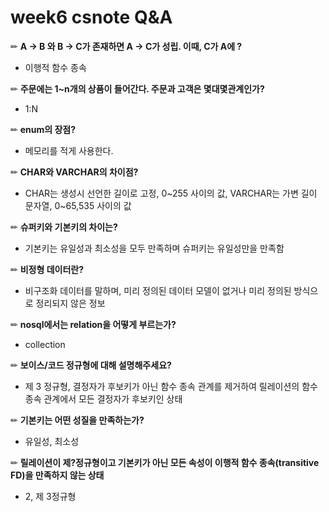 # week6 csnote Q&A

✏ **A → B 와 B → C가 존재하면 A → C가 성립. 이때, C가 A에 ?**

- 이행적 함수 종속

✏ **주문에는 1~n개의 상품이 들어간다. 주문과 고객은 몇대몇관계인가?**

- 1:N

✏ **enum의 장점?**

- 메모리를 적게 사용한다.

✏ **CHAR와 VARCHAR의 차이점?**

- CHAR는 생성시 선언한 길이로 고정, 0~255 사이의 값, VARCHAR는 가변 길이 문자열, 0~65,535 사이의 값

✏ **슈퍼키와 기본키의 차이는?**

- 기본키는 유일성과 최소성을 모두 만족하며 슈퍼키는 유일성만을 만족함

✏ **비정형 데이터란?**

- 비구조화 데이터를 말하며, 미리 정의된 데이터 모델이 없거나 미리 정의된 방식으로 정리되지 않은 정보

✏ **nosql에서는 relation을 어떻게 부르는가?**

- collection

✏ **보이스/코드 정규형에 대해 설명해주세요?**

- 제 3 정규형, 결정자가 후보키가 아닌 함수 종속 관계를 제거하여 릴레이션의 함수 종속 관계에서 모든 결정자가 후보키인 상태

✏ **기본키는 어떤 성질을 만족하는가?**

- 유일성, 최소성

✏ **릴레이션이 제?정규형이고 기본키가 아닌 모든 속성이 이행적 함수 종속(transitive FD)을 만족하지 않는 상태**

- 2, 제 3정규형

